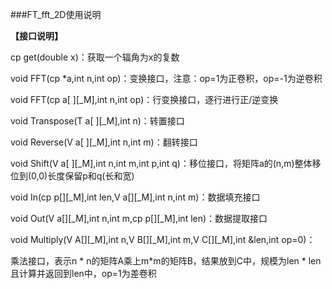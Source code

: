 ###FT_fft_2D使用说明



**【接口说明】**



cp get(double x)：获取一个辐角为x的复数

void FFT(cp *a,int n,int op)：变换接口，注意：op=1为正卷积，op=-1为逆卷积

void FFT(cp a[ ][_M],int n,int op)：行变换接口，逐行进行正/逆变换

void Transpose(T a[ ][_M],int n)：转置接口

void Reverse(V a[ ][_M],int n,int m)：翻转接口

void Shift(V a[ ][_M],int n,int m,int p,int q)：移位接口，将矩阵a的(n,m)整体移位到(0,0)长度保留p和q(长和宽)

void In(cp p[][_M],int len,V a[][_M],int n,int m)：数据填充接口

void Out(V a[][_M],int n,int m,cp p[][_M],int len)：数据提取接口

void Multiply(V A[][_M],int n,V B[][_M],int m,V C[][_M],int &len,int op=0)：

乘法接口，表示n * n的矩阵A乘上m*m的矩阵B，结果放到C中，规模为len * len且计算并返回到len中，op=1为差卷积